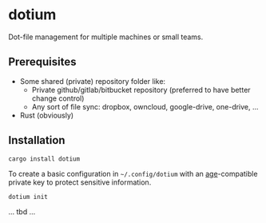 # dotium

Dot-file management for multiple machines or small teams.

## Prerequisites

* Some shared (private) repository folder like:
  * Private github/gitlab/bitbucket repository (preferred to have better change control)
  * Any sort of file sync: dropbox, owncloud, google-drive, one-drive, ...
* Rust (obviously)

## Installation

```sh
cargo install dotium
```

To create a basic configuration in `~/.config/dotium` with an [age](https://age-encryption.org)-compatible private key to protect sensitive information.
```
dotium init
```

... tbd ...

